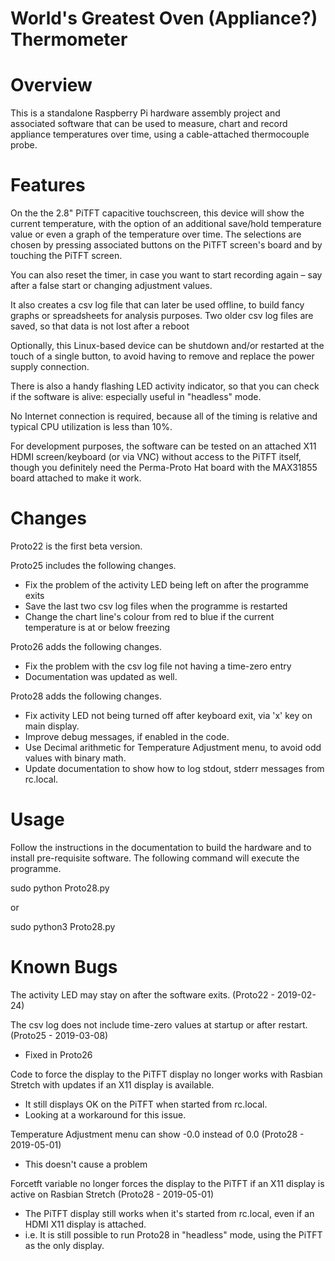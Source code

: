 # World's Greatest Oven (Appliance?) Thermometer
# Overview
This is a standalone Raspberry Pi hardware assembly project and associated software that can be used to measure, chart and record appliance temperatures over time, using a cable-attached thermocouple probe.
# Features
On the the 2.8" PiTFT capacitive touchscreen, this device will show the current temperature, with the option of an additional save/hold temperature value or even a graph of the temperature over time.
The selections are chosen by pressing associated buttons on the PiTFT screen's board and by touching the PiTFT screen.

You can also reset the timer, in case you want to start recording again – say after a false start or changing adjustment values.

It also creates a csv log file that can later be used offline, to build fancy graphs or spreadsheets for analysis purposes. Two older csv log files are saved, so that data is not lost after a reboot

Optionally, this Linux-based device can be shutdown and/or restarted at the touch of a single button, to avoid having to remove and replace the power supply connection.

There is also a handy flashing LED activity indicator, so that you can check if the software is alive: especially useful in "headless" mode.

No Internet connection is required, because all of the timing is relative and typical CPU utilization is less than 10%.

For development purposes, the software can be tested on an attached X11 HDMI screen/keyboard (or via VNC) without access to the PiTFT itself, though you definitely need the Perma-Proto Hat board with the MAX31855 board attached to make it work.
# Changes
Proto22 is the first beta version.

Proto25 includes the following changes.
- Fix the problem of the activity LED being left on after the programme exits
- Save the last two csv log files when the programme is restarted 
- Change the chart line's colour from red to blue if the current temperature is at or below freezing

Proto26 adds the following changes.
- Fix the problem with the csv log file not having a time-zero entry
- Documentation was updated as well.

Proto28 adds the following changes.
- Fix activity LED not being turned off after keyboard exit, via 'x' key on main display.
- Improve debug messages, if enabled in the code.
- Use Decimal arithmetic for Temperature Adjustment menu, to avoid odd values with binary math.
- Update documentation to show how to log stdout, stderr messages from rc.local.
# Usage
Follow the instructions in the documentation to build the hardware and to install pre-requisite software.
The following command will execute the programme.

sudo python Proto28.py

or

sudo python3 Proto28.py
# Known Bugs
The activity LED may stay on after the software exits. (Proto22 - 2019-02-24)

The csv log does not include time-zero values at startup or after restart. (Proto25 - 2019-03-08)
- Fixed in Proto26

Code to force the display to the PiTFT display no longer works with Rasbian Stretch with updates if an X11 display is available.
- It still displays OK on the PiTFT when started from rc.local.
- Looking at a workaround for this issue.

Temperature Adjustment menu can show -0.0 instead of 0.0 (Proto28 - 2019-05-01)
- This doesn't cause a problem

Forcetft variable no longer forces the display to the PiTFT if an X11 display is active on Rasbian Stretch (Proto28 - 2019-05-01)
- The PiTFT display still works when it's started from rc.local, even if an HDMI X11 display is attached.
- i.e. It is still possible to run Proto28 in "headless" mode, using the PiTFT as the only display.
